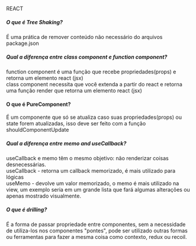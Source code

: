 REACT

##### O que é Tree Shaking?

É uma prática de remover conteúdo não necessário do arquivos package.json

##### Qual a diferença entre class component e function component?

function component é uma função que recebe propriedades(props) e retorna um elemento react (jsx)  
class component necessita que você extenda a partir do react e retorna uma função render que retorna um elemento react (jsx)

#### O que é PureComponent?

É um componente que só se atualiza caso suas propriedades(props) ou state forem atualizadas, isso deve ser feito com a função shouldComponentUpdate

##### Qual a diferença entre memo and useCallback?

useCallback e memo têm o mesmo objetivo: não renderizar coisas desnecessárias.  
useCallback - retorna um callback memorizado, é mais utilizado para lógicas  
useMemo - devolve um valor memorizado, o memo é mais utilizado na view, um exemplo seria em um grande lista que fará algumas alterações ou apenas mostrado visualmente.

##### O que é drilling?

É a forma de passar propriedade entre componentes, sem a necessidade de utiliza-los nos componentes "pontes", pode ser utilizado outras formas ou ferramentas para fazer a mesma coisa como contexto, redux ou recoil.
